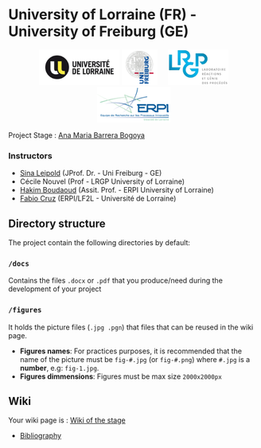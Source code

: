 # University of Lorraine (FR) -  University of Freiburg (GE)

<p align="center">
  <img src="https://github.com/LF2L/GF-Ana/blob/master/figures/Logos/UL.png" height="72px">
  <img src="https://github.com/LF2L/GF-Ana/blob/master/figures/Logos/Univ-Freiburg.png" height="72px"> &emsp;
  <img src="https://github.com/LF2L/GF-Ana/blob/master/figures/Logos/LGRP.png" height="72px">
  <img src="https://github.com/LF2L/GF-Ana/blob/master/figures/Logos/ERPI.png" height="72px">
</p>




Project Stage : [Ana Maria Barrera Bogoya](mailto:anamaria.barrera-bogoya8@etu.univ-lorraine.fr) 

### Instructors
- [Sina Leipold](https://www.transition.uni-freiburg.de/team-1/cv-sina-leipold) (JProf. Dr. - Uni Freiburg - GE)	
- Cécile Nouvel (Prof - LRGP University of Lorraine) 
- [Hakim Boudaoud](https://erpi.univ-lorraine.fr/people/Hakim-Boudaoud/) (Assit. Prof. - ERPI University of Lorraine)
- [Fabio Cruz](https://erpi.univ-lorraine.fr/people/Fabio-Cruz/) (ERPI/LF2L - Université de Lorraine)



## Directory structure
The project contain the following directories by default:

### `/docs`
Contains the files  `.docx` or `.pdf` that you produce/need during the development of your project 

### `/figures`
It holds the picture files (`.jpg .pgn`) that files that can be reused in the wiki page.

- **Figures names**: For practices purposes, it is recommended that the name of the picture must be `fig-#.jpg` (or `fig-#.png`)  where `#.jpg` is a **number**, e.g: `fig-1.jpg`.
- **Figures dimmensions**: Figures must be max size `2000x2000px`



## Wiki
Your wiki page is : [Wiki of the stage](https://github.com/LF2L/GF-Ana/wiki)
- [Bibliography](https://github.com/LF2L/GF-Ana/wiki/Bibliography)






